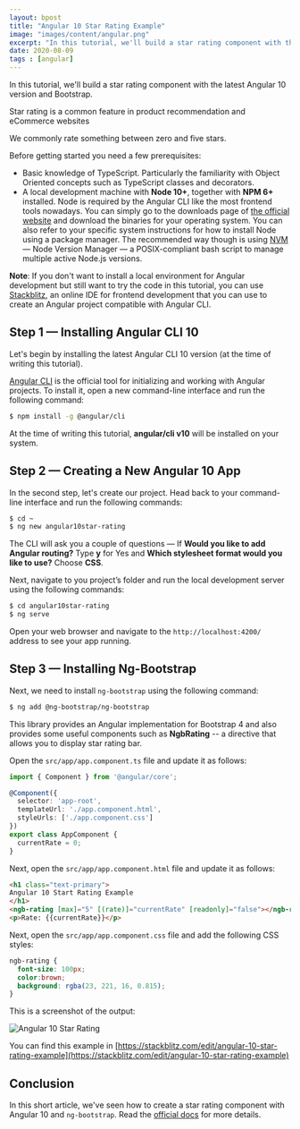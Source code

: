 ```yaml
---
layout: bpost
title: "Angular 10 Star Rating Example"
image: "images/content/angular.png"
excerpt: "In this tutorial, we'll build a star rating component with the latest Angular 10 version and Bootstrap"
date: 2020-08-09
tags : [angular]
---
```



In this tutorial, we'll build a star rating component with the latest Angular 10 version and Bootstrap.

Star rating is a common feature in product recommendation and eCommerce websites 

We commonly rate something between zero and five stars.

Before getting started you need a few prerequisites:

-   Basic knowledge of TypeScript. Particularly the familiarity with Object Oriented concepts such as TypeScript classes and decorators.
-   A local development machine with  **Node 10+**, together with  **NPM 6+**  installed. Node is required by the Angular CLI like the most frontend tools nowadays. You can simply go to the downloads page of  [the official website](https://nodejs.org/en/download/)  and download the binaries for your operating system. You can also refer to your specific system instructions for how to install Node using a package manager. The recommended way though is using  [NVM](https://github.com/nvm-sh/nvm)  — Node Version Manager — a POSIX-compliant bash script to manage multiple active Node.js versions.

**Note**: If you don't want to install a local environment for Angular development but still want to try the code in this tutorial, you can use  [Stackblitz](https://stackblitz.com/), an online IDE for frontend development that you can use to create an Angular project compatible with Angular CLI.

## Step 1 — Installing Angular CLI 10

Let's begin by installing the latest Angular CLI 10 version (at the time of writing this tutorial).

[Angular CLI](https://cli.angular.io/)  is the official tool for initializing and working with Angular projects. To install it, open a new command-line interface and run the following command:

```bash
$ npm install -g @angular/cli
```

At the time of writing this tutorial,  **angular/cli v10**  will be installed on your system.

## Step 2 — Creating a New Angular 10 App

In the second step, let's create our project. Head back to your command-line interface and run the following commands:

```bash
$ cd ~
$ ng new angular10star-rating
```

The CLI will ask you a couple of questions — If  **Would you like to add Angular routing?**  Type  **y**  for Yes and  **Which stylesheet format would you like to use?**  Choose  **CSS**.

Next, navigate to you project’s folder and run the local development server using the following commands:

```bash
$ cd angular10star-rating
$ ng serve    
```

Open your web browser and navigate to the  `http://localhost:4200/`  address to see your app running.  


## Step 3 — Installing Ng-Bootstrap

Next, we need to install `ng-bootstrap` using the following command: 

```bash
$ ng add @ng-bootstrap/ng-bootstrap
```

This library provides an Angular implementation for Bootstrap 4 and also provides some useful components such as **NgbRating** -- a directive that allows you to display star rating bar.

Open the `src/app/app.component.ts` file and update it as follows:

```ts
import { Component } from '@angular/core';

@Component({
  selector: 'app-root',
  templateUrl: './app.component.html',
  styleUrls: ['./app.component.css']
})
export class AppComponent {
  currentRate = 0;
}
```

Next, open the `src/app/app.component.html` file and update it as follows:

```html
<h1 class="text-primary">
Angular 10 Start Rating Example
</h1>
<ngb-rating [max]="5" [(rate)]="currentRate" [readonly]="false"></ngb-rating>
<p>Rate: {{currentRate}}</p>
```

Next, open the `src/app/app.component.css` file and add the following CSS styles:

```css
ngb-rating {
  font-size: 100px;
  color:brown;
  background: rgba(23, 221, 16, 0.815);
}
```

This is a screenshot of the output:

![Angular 10 Star Rating](https://www.techiediaries.com/assets/angular-star-rating.png)

You can find this example in [https://stackblitz.com/edit/angular-10-star-rating-example](https://stackblitz.com/edit/angular-10-star-rating-example)



## Conclusion

In this short article, we've seen how to create a star rating component with Angular 10 and `ng-bootstrap`. Read the [official docs](https://ng-bootstrap.github.io/#/components/rating/examples) for more details.
